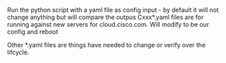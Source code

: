 Run the python script with a yaml file as config input
	- by default it will not change anything but will 
		compare the outpus
Cxxx*.yaml files are for running against new servers for
	cloud.cisco.com. Will modify to be our config 
	and reboot

Other *.yaml files are things have needed to change or 
	verify over the lifcycle.
